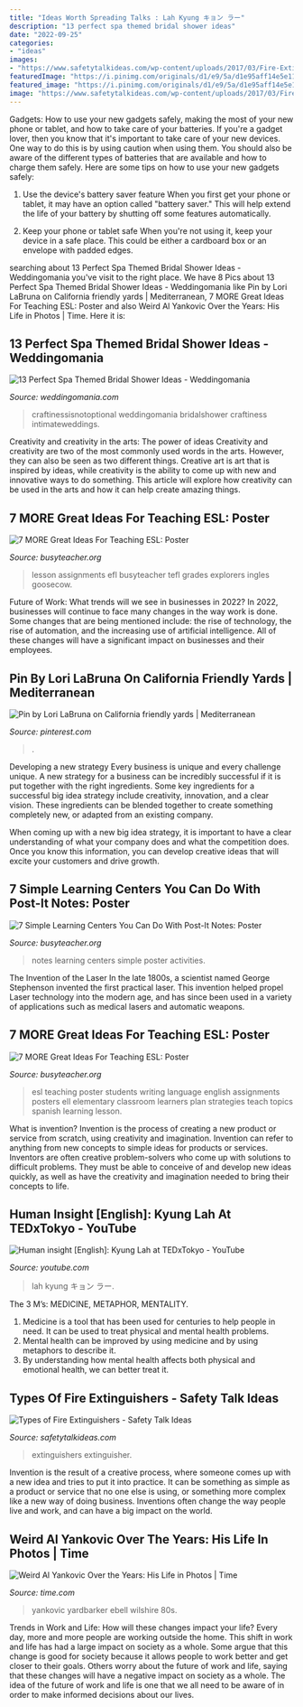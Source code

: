 ```yaml
---
title: "Ideas Worth Spreading Talks : Lah Kyung キョン ラー"
description: "13 perfect spa themed bridal shower ideas"
date: "2022-09-25"
categories:
- "ideas"
images:
- "https://www.safetytalkideas.com/wp-content/uploads/2017/03/Fire-Extinguisher-Safety.jpg"
featuredImage: "https://i.pinimg.com/originals/d1/e9/5a/d1e95aff14e5e11d45ca98d8147c08ec.png"
featured_image: "https://i.pinimg.com/originals/d1/e9/5a/d1e95aff14e5e11d45ca98d8147c08ec.png"
image: "https://www.safetytalkideas.com/wp-content/uploads/2017/03/Fire-Extinguisher-Safety.jpg"
---
```



Gadgets: How to use your new gadgets safely, making the most of your new phone or tablet, and how to take care of your batteries.
If you're a gadget lover, then you know that it's important to take care of your new devices. One way to do this is by using caution when using them. You should also be aware of the different types of batteries that are available and how to charge them safely. Here are some tips on how to use your new gadgets safely: 
1) Use the device's battery saver feature When you first get your phone or tablet, it may have an option called "battery saver." This will help extend the life of your battery by shutting off some features automatically. 

2) Keep your phone or tablet safe When you're not using it, keep your device in a safe place. This could be either a cardboard box or an envelope with padded edges.

	

		
searching about 13 Perfect Spa Themed Bridal Shower Ideas - Weddingomania you've visit to the right place. We have 8 Pics about 13 Perfect Spa Themed Bridal Shower Ideas - Weddingomania like Pin by Lori LaBruna on California friendly yards | Mediterranean, 7 MORE Great Ideas For Teaching ESL: Poster and also Weird Al Yankovic Over the Years: His Life in Photos | Time. Here it is:
		
    
## 13 Perfect Spa Themed Bridal Shower Ideas - Weddingomania

<img loading=lazy src="https://i.weddingomania.com/13-perfect-spa-themed-bridal-shower-ideas-11-500x709.jpg" onerror="this.onerror=null;this.src='https://tse1.mm.bing.net/th?id=OIP.u4Otw1D3An9XQu2-ibBwagHaKg&amp;pid=15.1';" alt="13 Perfect Spa Themed Bridal Shower Ideas - Weddingomania">

_Source: weddingomania.com_

>craftinessisnotoptional weddingomania bridalshower craftiness intimateweddings. 

	

Creativity and creativity in the arts: The power of ideas
Creativity and creativity are two of the most commonly used words in the arts. However, they can also be seen as two different things. Creative art is art that is inspired by ideas, while creativity is the ability to come up with new and innovative ways to do something. This article will explore how creativity can be used in the arts and how it can help create amazing things.

    
## 7 MORE Great Ideas For Teaching ESL: Poster

<img loading=lazy src="https://busyteacher.org/images/7-more-great-ideas-poster-full.jpg" onerror="this.onerror=null;this.src='https://tse3.mm.bing.net/th?id=OIP.MEJMnEbtvsBVGb6WsprRhAHaKe&amp;pid=15.1';" alt="7 MORE Great Ideas For Teaching ESL: Poster">

_Source: busyteacher.org_

>lesson assignments efl busyteacher tefl grades explorers ingles goosecow. 

	

Future of Work: What trends will we see in businesses in 2022?
In 2022, businesses will continue to face many changes in the way work is done. Some changes that are being mentioned include: the rise of technology, the rise of automation, and the increasing use of artificial intelligence. All of these changes will have a significant impact on businesses and their employees.

    
## Pin By Lori LaBruna On California Friendly Yards | Mediterranean

<img loading=lazy src="https://i.pinimg.com/originals/d1/e9/5a/d1e95aff14e5e11d45ca98d8147c08ec.png" onerror="this.onerror=null;this.src='https://tse4.mm.bing.net/th?id=OIP.nHlhAQCdj8A7CwJRcU7voQHaJ4&amp;pid=15.1';" alt="Pin by Lori LaBruna on California friendly yards | Mediterranean">

_Source: pinterest.com_

>. 

	

Developing a new strategy
Every business is unique and every challenge unique. A new strategy for a business can be incredibly successful if it is put together with the right ingredients. 
Some key ingredients for a successful big idea strategy include creativity, innovation, and a clear vision. These ingredients can be blended together to create something completely new, or adapted from an existing company. 

When coming up with a new big idea strategy, it is important to have a clear understanding of what your company does and what the competition does. Once you know this information, you can develop creative ideas that will excite your customers and drive growth.

    
## 7 Simple Learning Centers You Can Do With Post-It Notes: Poster

<img loading=lazy src="http://busyteacher.org/images/post-its-poster3-full.jpg" onerror="this.onerror=null;this.src='https://tse3.mm.bing.net/th?id=OIP.aiUa3KEFdmbAcuSo6mbGSgHaKe&amp;pid=15.1';" alt="7 Simple Learning Centers You Can Do With Post-It Notes: Poster">

_Source: busyteacher.org_

>notes learning centers simple poster activities. 

	

The Invention of the Laser
In the late 1800s, a scientist named George Stephenson invented the first practical laser. This invention helped propel Laser technology into the modern age, and has since been used in a variety of applications such as medical lasers and automatic weapons.

    
## 7 MORE Great Ideas For Teaching ESL: Poster

<img loading=lazy src="http://busyteacher.org/uploads/posts/2012-07/1342486493_7-more-great-ideas-poster-web.jpg" onerror="this.onerror=null;this.src='https://tse4.mm.bing.net/th?id=OIP.e18CFnkXozAZ3Oy3bFhfswHaKe&amp;pid=15.1';" alt="7 MORE Great Ideas For Teaching ESL: Poster">

_Source: busyteacher.org_

>esl teaching poster students writing language english assignments posters ell elementary classroom learners plan strategies teach topics spanish learning lesson. 

	

What is invention?
Invention is the process of creating a new product or service from scratch, using creativity and imagination. Invention can refer to anything from new concepts to simple ideas for products or services. Inventors are often creative problem-solvers who come up with solutions to difficult problems. They must be able to conceive of and develop new ideas quickly, as well as have the creativity and imagination needed to bring their concepts to life.

    
## Human Insight [English]: Kyung Lah At TEDxTokyo - YouTube

<img loading=lazy src="http://i.ytimg.com/vi/myObiSh2Kfg/maxresdefault.jpg" onerror="this.onerror=null;this.src='https://tse3.mm.bing.net/th?id=OIP.WHSVLTy6I-jk8L6bwi0NhwHaEK&amp;pid=15.1';" alt="Human insight [English]: Kyung Lah at TEDxTokyo - YouTube">

_Source: youtube.com_

>lah kyung キョン ラー. 

	

The 3 M’s: MEDICINE, METAPHOR, MENTALITY.
1. Medicine is a tool that has been used for centuries to help people in need. It can be used to treat physical and mental health problems.
2. Mental health can be improved by using medicine and by using metaphors to describe it.
3. By understanding how mental health affects both physical and emotional health, we can better treat it.

    
## Types Of Fire Extinguishers - Safety Talk Ideas

<img loading=lazy src="https://www.safetytalkideas.com/wp-content/uploads/2017/03/Fire-Extinguisher-Safety.jpg" onerror="this.onerror=null;this.src='https://tse4.mm.bing.net/th?id=OIP.ecvQBuczdFnK6GPRBMp2DQHaNN&amp;pid=15.1';" alt="Types of Fire Extinguishers - Safety Talk Ideas">

_Source: safetytalkideas.com_

>extinguishers extinguisher. 

	

Invention is the result of a creative process, where someone comes up with a new idea and tries to put it into practice. It can be something as simple as a product or service that no one else is using, or something more complex like a new way of doing business. Inventions often change the way people live and work, and can have a big impact on the world.

    
## Weird Al Yankovic Over The Years: His Life In Photos | Time

<img loading=lazy src="https://api.time.com/wp-content/uploads/2014/07/158618771.jpg" onerror="this.onerror=null;this.src='https://tse3.mm.bing.net/th?id=OIP.SebCbHu4pASbw_jlb3qVeAHaLc&amp;pid=15.1';" alt="Weird Al Yankovic Over the Years: His Life in Photos | Time">

_Source: time.com_

>yankovic yardbarker ebell wilshire 80s. 

	

Trends in Work and Life: How will these changes impact your life?
Every day, more and more people are working outside the home. This shift in work and life has had a large impact on society as a whole. Some argue that this change is good for society because it allows people to work better and get closer to their goals. Others worry about the future of work and life, saying that these changes will have a negative impact on society as a whole. The idea of the future of work and life is one that we all need to be aware of in order to make informed decisions about our lives.

